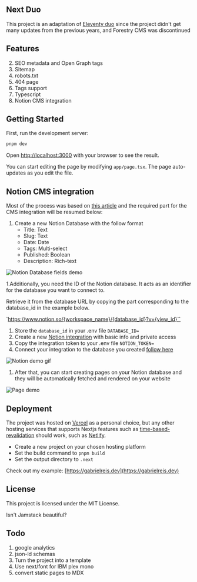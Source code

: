 ## Next Duo

This project is an adaptation of [Eleventy duo](https://github.com/yinkakun/eleventy-duo) since the project didn't get many updates from the previous years, and Forestry CMS was discontinued

## Features

2. SEO metadata and Open Graph tags
1. Sitemap
1. robots.txt
1. 404 page
1. Tags support
1. Typescript
1. Notion CMS integration

## Getting Started

First, run the development server:

```bash
pnpm dev
```

Open [http://localhost:3000](http://localhost:3000) with your browser to see the result.

You can start editing the page by modifying `app/page.tsx`. The page auto-updates as you edit the file.

## Notion CMS integration

Most of the process was based on [this article](https://bejamas.io/blog/how-to-create-next-js-blog-using-notion-as-a-cms/) and the required part for the CMS integration will be resumed below:

1. Create a new Notion Database with the follow format
   - Title: Text
   - Slug: Text
   - Date: Date
   - Tags: Multi-select
   - Published: Boolean
   - Description: Rich-text

![Notion Database fields demo](https://github.com/gabrielreisn/website/assets/13686332/a859f77d-6cec-4123-9586-53ccee3942bc)

1.Additionally, you need the ID of the Notion database. It acts as an identifier for the database you want to connect to.

Retrieve it from the database URL by copying the part corresponding to the database_id in the example below.

`https://www.notion.so/{workspace_name}/{database_id}?v={view_id}``

1. Store the `database_id` in your .env file `DATABASE_ID=`
1. Create a new [Notion integration](https://www.notion.so/my-integrations/) with basic info and private access
1. Copy the integration token to your .env file `NOTION_TOKEN=`
1. Connect your integration to the database you created [follow here](https://developers.notion.com/docs/create-a-notion-integration#give-your-integration-page-permissions)

![Notion demo gif](https://files.readme.io/fefc809-permissions.gif)

1. After that, you can start creating pages on your Notion database and they will be automatically fetched and rendered on your website

![Page demo](https://github.com/gabrielreisn/website/assets/13686332/0eafa3ab-473f-4380-a225-8f0e65fab59b)

## Deployment

The project was hosted on [Vercel](https://vercel.com/) as a personal choice, but any other hosting services that supports Nextjs features such as [time-based-revalidation](https://nextjs.org/docs/app/building-your-application/data-fetching/fetching-caching-and-revalidating#revalidating-data) should work, such as [Netlify](https://netlify.com).

- Create a new project on your chosen hosting platform
- Set the build command to `pnpm build`
- Set the output directory to `.next`

Check out my example: [https://gabrielreis.dev](https://gabrielreis.dev)

## License

This project is licensed under the MIT License.

Isn't Jamstack beautiful?

## Todo

1. google analytics
2. json-ld schemas
3. Turn the project into a template
4. Use next/font for IBM plex mono
5. convert static pages to MDX
